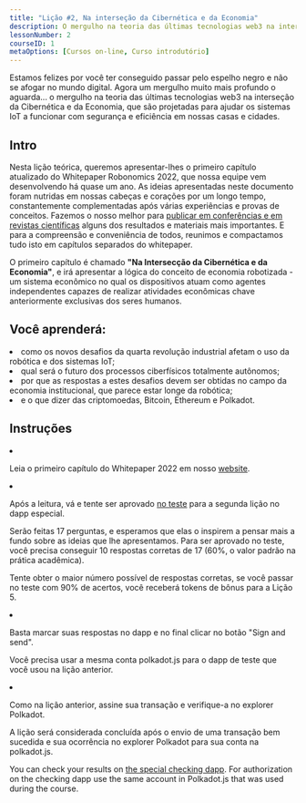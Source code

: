 ```yaml
---
title: "Lição #2, Na interseção da Cibernética e da Economia"
description: O mergulho na teoria das últimas tecnologias web3 na interseção da Cibernética e da Economia, que são projetadas para ajudar os sistemas IoT a funcionar com segurança e eficiência em nossas casas e cidades.
lessonNumber: 2
courseID: 1
metaOptions: [Cursos on-line, Curso introdutório]
---
```


<section class="container__reg">

Estamos felizes por você ter conseguido passar pelo espelho negro e não se afogar no mundo digital. Agora um mergulho muito mais profundo o aguarda... o mergulho na teoria das últimas tecnologias web3 na interseção da Cibernética e da Economia, que são projetadas para ajudar os sistemas IoT a funcionar com segurança e eficiência em nossas casas e cidades.

</section>

<section class="container__reg">

## Intro

Nesta lição teórica, queremos apresentar-lhes o primeiro capítulo atualizado do Whitepaper Robonomics 2022, que nossa equipe vem desenvolvendo há quase um ano. As ideias apresentadas neste documento foram nutridas em nossas cabeças e corações por um longo tempo, constantemente complementadas após várias experiências e provas de conceitos. Fazemos o nosso melhor para [publicar em conferências e em revistas científicas](https://robonomics.network/papers/) alguns dos resultados e materiais mais importantes. E para a compreensão e conveniência de todos, reunimos e compactamos tudo isto em capítulos separados do whitepaper.

O primeiro capítulo é chamado **"Na Intersecção da Cibernética e da Economia"**, e irá apresentar a lógica do conceito de economia robotizada - um sistema econômico no qual os dispositivos atuam como agentes independentes capazes de realizar atividades econômicas chave anteriormente exclusivas dos seres humanos.

</section>

<section class="container__reg">

## Você aprenderá:

<List>

<li>
como os novos desafios da quarta revolução industrial afetam o uso da robótica e dos sistemas IoT;
</li>

<li>
qual será o futuro dos processos ciberfísicos totalmente autônomos;
</li>

<li>
por que as respostas a estes desafios devem ser obtidas no campo da economia institucional, que parece estar longe da robótica;
</li>

<li>
e o que dizer das criptomoedas, Bitcoin, Ethereum e Polkadot.
</li>

</List>
</section>

<section class="container__reg">

## Instruções

<List type="numbers">

<li>

Leia o primeiro capítulo do Whitepaper 2022 em nosso [website](https://robonomics.network/vision/).

</li>

<li>

Após a leitura, vá e tente ser aprovado [no teste](https://lesson2.robonomics.academy/#/) para a segunda lição no dapp especial.  

Serão feitas 17 perguntas, e esperamos que elas o inspirem a pensar mais a fundo sobre as ideias que lhe apresentamos. Para ser aprovado no teste, você precisa conseguir 10 respostas corretas de 17 (60%, o valor padrão na prática acadêmica).

Tente obter o maior número possível de respostas corretas, se você passar no teste com 90% de acertos, você receberá tokens de bônus para a Lição 5.

</li>

<li>

Basta marcar suas respostas no dapp e no final clicar no botão "Sign and send".

Você precisa usar a mesma conta polkadot.js para o dapp de teste que você usou na lição anterior.

</li>

<li>

Como na lição anterior, assine sua transação e verifique-a no explorer Polkadot.

</li>
</List>
</section>


<Result>

A lição será considerada concluída após o envio de uma transação bem sucedida e sua ocorrência no explorer Polkadot para sua conta na polkadot.js.

You can check your results on [the special checking dapp](https://lk.robonomics.academy/). For authorization on the checking dapp use the same account in Polkadot.js that was used during the course.

</Result>